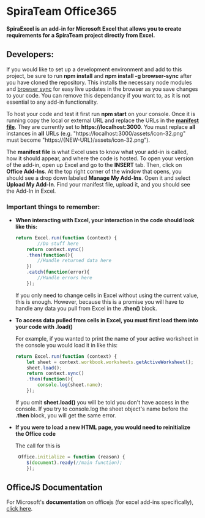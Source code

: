 # SpiraTeam Office365

#### SpiraExcel is an add-in for Microsoft Excel that allows you to create requirements for a SpiraTeam project directly from Excel.

## Developers:
If you would like to set up a development environment and add to this project, be sure to run **npm install** and **npm install -g browser-sync**
after you have cloned the repository. This installs the necessary node modules and [browser sync](https://www.browsersync.io/) for easy live updates
in the browser as you save changes to your code. You can remove this dependancy if you want to, as it is not essential to any add-in functionality.

To host your code and test it first run **npm start** on your console. Once it is running copy the local or external URL and replace
the URLs in the [**manifest file**](https://github.com/Inflectra/spira_office365-excel/blob/master/spira-excel-exporter-manifest.xml). They are currently set to **ht<span></span>tps://localhost:3000**. You must replace **all** instances in **all** URLs (e.g. "http<span></span>s://localhost:3000/assets/icon-32.png" must become "https://{NEW-URL}/assets/icon-32.png").

The **manifest file** is what Excel uses to know what your add-in is called, how it should appear, and where the code is hosted. To open your version of the add-in, open up Excel and go to the **INSERT** tab. Then, click on **Office Add-Ins**. At the top right corner of the window that opens, you should see a drop down labeled **Manage My Add-Ins**. Open it and select **Upload My Add-In**. Find your manifest file, upload it, and you should see the Add-In in Excel.

### Important things to remember:
* **When interacting with Excel, your interaction in the code should look like this:**
	```javascript
    return Excel.run(function (context) {
        	//Do stuff here
        return context.sync()
        .then(function(){
        	//Handle returned data here
        })
        .catch(function(error){
        	//Handle errors here
        });
    ```
    If you only need to change cells in Excel without using the current value, this is enough. However, because this is a promise you will have to handle any data you pull from Excel in the **.then()** block.
 * **To access data pulled from cells in Excel, you must first load them into your code with .load()**
 	
    For example, if you wanted to print the name of your active worksheet in the console you would load it in like this:
    ```javascript
    return Excel.run(function (context) {
        let sheet = context.workbook.worksheets.getActiveWorksheet();
        sheet.load();
        return context.sync()
        .then(function(){
        	console.log(sheet.name);
        });
    ```
	If you omit **sheet.load()** you will be told you don't have access in the console. If you try to console.log the sheet object's name before the **.then** block, you will get the same error.
* **If you were to load a new HTML page, you would need to reinitialize the Office code**
	
    The call for this is
    ```javascript
     Office.initialize = function (reason) {
     	$(document).ready(//main function);
        });
    ```

## OfficeJS Documentation

For Microsoft's **documentation** on officejs (for excel add-ins specifically), [click here](https://github.com/OfficeDev/office-js-docs/tree/master/reference/excel).

